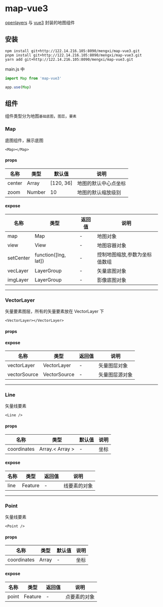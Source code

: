 # map-vue3

[openlayers](https://openlayers.org/) 与 [vue3](https://cn.vuejs.org/) 封装的地图组件

## 安装

```console
npm install git+http://122.14.216.105:8090/mengxi/map-vue3.git
pnpm install git+http://122.14.216.105:8090/mengxi/map-vue3.git
yarn add git+http://122.14.216.105:8090/mengxi/map-vue3.git
```

main.js 中

```javascript
import Map from 'map-vue3'

app.use(Map)
```

## 组件

组件类型分为地图`基础底图`，`图层`，`要素`

### Map

底图组件，展示底图

```
<Map></Map>
```

#### props

| 名称   | 类型   | 默认值    | 说明                 |
| ------ | ------ | --------- | -------------------- |
| center | Array  | [120, 36] | 地图的默认中心点坐标 |
| zoom   | Number | 10        | 地图的默认缩放级别   |

#### expose

| 名称      | 类型                 | 返回值 | 说明                          |
| --------- | -------------------- | ------ | ----------------------------- |
| map       | Map                  | -      | 地图对象                      |
| view      | View                 | -      | 地图容器对象                  |
| setCenter | function([lng, lat]) | -      | 控制地图缩放,参数为坐标值数组 |
| vecLayer  | LayerGroup           | -      | 矢量底图对象                  |
| imgLayer  | LayerGroup           | -      | 影像底图对象                  |

---

### VectorLayer

矢量要素图层，所有的矢量要素放在 VectorLayer 下

```
<VectorLayer></VectorLayer>
```

#### props

#### expose

| 名称         | 类型         | 返回值 | 说明           |
| ------------ | ------------ | ------ | -------------- |
| vectorLayer  | VectorLayer  | -      | 矢量图层对象   |
| vectorSource | VectorSource | -      | 矢量图层源对象 |

---

### Line

矢量线要素

```
<Line />
```

#### props

| 名称        | 类型            | 默认值 | 说明 |
| ----------- | --------------- | ------ | ---- |
| coordinates | Array.< Array > | -      | 坐标 |

#### expose

| 名称 | 类型    | 返回值 | 说明         |
| ---- | ------- | ------ | ------------ |
| line | Feature | -      | 线要素的对象 |

---

### Point

矢量线要素

```
<Point />
```

#### props

| 名称        | 类型  | 默认值 | 说明 |
| ----------- | ----- | ------ | ---- |
| coordinates | Array | -      | 坐标 |

#### expose

| 名称  | 类型    | 返回值 | 说明         |
| ----- | ------- | ------ | ------------ |
| point | Feature | -      | 点要素的对象 |
